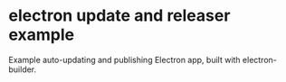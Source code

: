 # electron update and releaser example

Example auto-updating and publishing Electron app, built with electron-builder.
